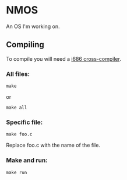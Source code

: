 # NMOS
An OS I'm working on.

## Compiling ##

To compile you will need a <a href="http://wiki.osdev.org/GCC_Cross-Compiler">i686 cross-compiler</a>.

### All files: ###

	make

or

	make all

### Specific file: ###

	make foo.c

Replace foo.c with the name of the file.

### Make and run: ###

	make run

